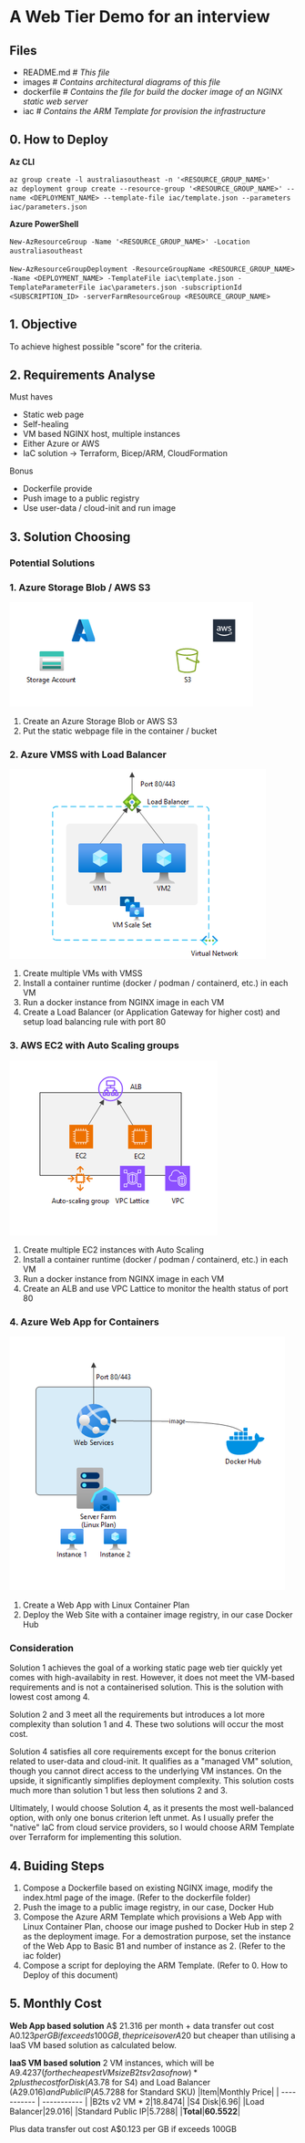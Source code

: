 # A Web Tier Demo for an interview
## Files
 - README.md    # *This file*
 - images       # *Contains architectural diagrams of this file*
 - dockerfile   # *Contains the file for build the docker image of an NGINX static web server*
 - iac          # *Contains the ARM Template for provision the infrastructure*

## 0. How to Deploy

**Az CLI**
```
az group create -l australiasoutheast -n '<RESOURCE_GROUP_NAME>'
az deployment group create --resource-group '<RESOURCE_GROUP_NAME>' --name <DEPLOYMENT_NAME> --template-file iac/template.json --parameters iac/parameters.json
```
**Azure PowerShell**
```
New-AzResourceGroup -Name '<RESOURCE_GROUP_NAME>' -Location australiasoutheast

New-AzResourceGroupDeployment -ResourceGroupName <RESOURCE_GROUP_NAME> -Name <DEPLOYMENT_NAME> -TemplateFile iac\template.json -TemplateParameterFile iac\parameters.json -subscriptionId <SUBSCRIPTION_ID> -serverFarmResourceGroup <RESOURCE_GROUP_NAME>
```
## 1. Objective
To achieve highest possible "score" for the criteria.

## 2. Requirements Analyse
 Must haves
 - Static web page
 - Self-healing
 - VM based NGINX host, multiple instances
 - Either Azure or AWS
 - IaC solution -> Terraform, Bicep/ARM, CloudFormation

 Bonus
 - Dockerfile provide
 - Push image to a public registry
 - Use user-data / cloud-init and run image

 ## 3. Solution Choosing
 
 ### **Potential Solutions**
 ### 1. Azure Storage Blob / AWS S3
 ![alt text](images/WASB-S3.png)

 1. Create an Azure Storage Blob or AWS S3
 2. Put the static webpage file in the container / bucket

 ### 2. Azure VMSS with Load Balancer
 ![alt text](images/Az-VMSS.png)
 
1. Create multiple VMs with VMSS
2. Install a container runtime (docker / podman / containerd, etc.) in each VM
3. Run a docker instance from NGINX image in each VM
4. Create a Load Balancer (or Application Gateway for higher cost) and setup load balancing rule with port 80

### 3. AWS EC2 with Auto Scaling groups
![alt text](images/EC2.png)

1. Create multiple EC2 instances with Auto Scaling
2. Install a container runtime (docker / podman / containerd, etc.) in each VM
3. Run a docker instance from NGINX image in each VM
4. Create an ALB and use VPC Lattice to monitor the health status of port 80

### 4. Azure Web App for Containers
![alt text](images/WebApp.png)

1. Create a Web App with Linux Container Plan
2. Deploy the Web Site with a container image registry, in our case Docker Hub

 ### **Consideration**
Solution 1 achieves the goal of a working static page web tier quickly yet comes with high-availabity in rest. However, it does not meet the VM-based requirements and is not a containerised solution. This is the solution with lowest cost among 4.

Solution 2 and 3 meet all the requirements but introduces a lot more complexity than solution 1 and 4. These two solutions will occur the most cost.

Solution 4 satisfies all core requirements except for the bonus criterion related to user-data and cloud-init. It qualifies as a "managed VM" solution, though you cannot direct access to the underlying VM instances. On the upside, it significantly simplifies deployment complexity. This solution costs much more than solution 1 but less then solutions 2 and 3.

Ultimately, I would choose Solution 4, as it presents the most well-balanced option, with only one bonus criterion left unmet.
As I usually prefer the "native" IaC from cloud service providers, so I would choose ARM Template over Terraform for implementing this solution.

## 4. Buiding Steps
1. Compose a Dockerfile based on existing NGINX image, modify the index.html page of the image. (Refer to the dockerfile folder)
2. Push the image to a public image registry, in our case, Docker Hub
3. Compose the Azure ARM Template which provisions a Web App with Linux Container Plan, choose our image pushed to Docker Hub in step 2 as the deployment image. For a demostration purpose, set the instance of the Web App to Basic B1 and number of instance as 2. (Refer to the iac folder)
4. Compose a script for deploying the ARM Template. (Refer to 0. How to Deploy of this document)

## 5. Monthly Cost
**Web App based solution**
A$ 21.316 per month + data transfer out cost A$0.123 per GB if exceeds 100GB, the price is over A$20 but cheaper than utilising a IaaS VM based solution as calculated below.

**IaaS VM based solution**
2 VM instances, which will be A$9.4237 (for the cheapest VM size B2ts v2 as of now) * 2 plus the cost for Disk (A$3.78 for S4) and Load Balancer (A$29.016) and Public IP (A$5.7288 for Standard SKU)
|Item|Monthly Price|
| ----------- | ----------- |
|B2ts v2 VM * 2|18.8474|
|S4 Disk|6.96|
|Load Balancer|29.016|
|Standard Public IP|5.7288|
|**Total**|**60.5522**|

Plus data transfer out cost A$0.123 per GB if exceeds 100GB


